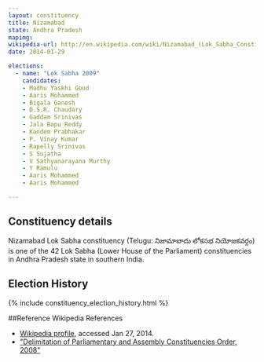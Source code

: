 ```yaml
---
layout: constituency
title: Nizamabad
state: Andhra Pradesh
mapimg: 
wikipedia-url: http://en.wikipedia.com/wiki/Nizamabad_(Lok_Sabha_Constituency)
date: 2014-01-29

elections: 
  - name: "Lok Sabha 2009"
    candidates: 
    - Madhu Yaskhi Goud 
    - Aaris Mohammed 
    - Bigala Ganesh 
    - D.S.R. Chaudary 
    - Gaddam Srinivas 
    - Jala Bapu Reddy 
    - Kandem Prabhakar 
    - P. Vinay Kumar 
    - Rapelly Srinivas 
    - S Sujatha 
    - V Sathyanarayana Murthy 
    - Y Ramulu 
    - Aaris Mohammed 
    - Aaris Mohammed 

---
```

## Constituency details
Nizamabad Lok Sabha constituency (Telugu: నిజామాబాదు లోకసభ నియోజకవర్గం) is one of the 42 Lok Sabha (Lower House of the Parliament) constituencies in Andhra Pradesh state in southern India.




## Election History
{% include constituency_election_history.html %}

##Reference
Wikipedia References
- [Wikipedia profile]({{page.profile.wikipedia}}), accessed Jan 27, 2014.
- ["Delimitation of Parliamentary and Assembly Constituencies Order, 2008"][wiki1]

[wiki1]: http://eci.nic.in/eci_main/CurrentElections/CONSOLIDATED_ORDER%20_ECI%20.pdf
